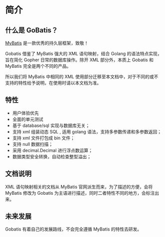 # 简介

## 什么是 GoBatis？

[MyBatis](https://mybatis.org/mybatis-3) 是一款优秀的持久层框架，致敬！

Gobatis 借鉴了 MyBatis 强大的 XML 语句映射，结合 Golang 的语法特点实现，旨在简化 Gopher 日常的数据库操作。除开 XML 部分外，本质上 Gobatis 和 MyBatis 完全是两个不同的产品。

所以我们将 MyBatis 中相同的 XML 使用部分迁移至本文档中，对于不同的或不支持的特性给予说明，在使用时请以本文档为准。

## 特性

* 用户体验优先
* 全面的单元测试
* 基于 database/sql 实现与数据库无关；
* 支持 xml 组装动态 SQL , 适用 golang 语法，支持多参数传递和多参数返回；
* 支持 xml 文件打包成 bin 文件；
* 支持 null 数据扫描；
* 采用 decimal.Decimal 进行浮点数运算；
* 数据类型安全转换，自动检查整型溢出；

## 文档说明

XML 语句映射相关的文档从 MyBatis 官网派生而来，为了描述的方便，会将 MyBatis 修改为 Gobatis 为主语进行描述，同时二者特性不同的地方，会标注出来。

## 未来发展

Gobatis 有着自己的发展路线，不会完全遵循 MyBatis 的特性去研发。

